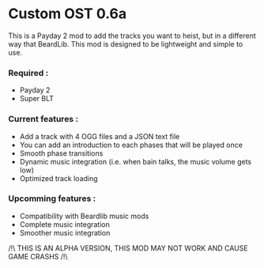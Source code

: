 # Custom OST 0.6a

This is a Payday 2 mod to add the tracks you want to heist, but in a different way that BeardLib.
This mod is designed to be lightweight and simple to use.

### Required :

* Payday 2
* Super BLT

### Current features :

* Add a track with 4 OGG files and a JSON text file
* You can add an introduction to each phases that will be played once
* Smooth phase transitions
* Dynamic music integration (i.e. when bain talks, the music volume gets low)
* Optimized track loading

### Upcomming features :

* Compatibility with Beardlib music mods
* Complete music integration
* Smoother music integration

/!\ THIS IS AN ALPHA VERSION, THIS MOD MAY NOT WORK AND CAUSE GAME CRASHS /!\